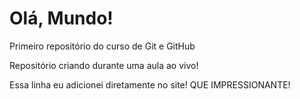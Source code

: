 # Olá, Mundo!
 Primeiro repositório do curso de Git e GitHub

 Repositório criando durante uma aula ao vivo!
 
 Essa linha eu adicionei diretamente no site! QUE IMPRESSIONANTE!
